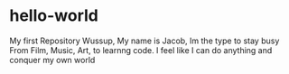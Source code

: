 # hello-world
My first Repository 
Wussup,
My name is Jacob, Im the type to stay busy
From Film, Music, Art, to learnng code. I feel like I can do anything and conquer my own world
